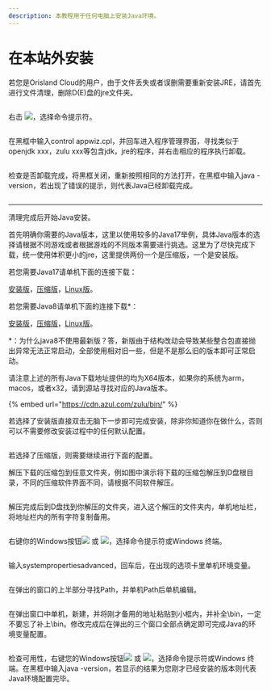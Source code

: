 ```yaml
---
description: 本教程用于任何电脑上安装Java环境。
---
```


# 在本站外安装

若您是Orisland Cloud的用户，由于文件丢失或者误删需要重新安装JRE，请首先进行文件清理，删除D(E)盘的jre文件夹。

<figure><img src="../../.gitbook/assets/mstsc_xxwZUNJtrr.png" alt=""><figcaption></figcaption></figure>

右击 ![](../../.gitbook/assets/mstsc\_LkSz0inE2h.png)，选择命令提示符。



<figure><img src="../../.gitbook/assets/mstsc_9YT8ECznUG.png" alt=""><figcaption></figcaption></figure>

在黑框中输入control appwiz.cpl，并回车进入程序管理界面，寻找类似于openjdk xxx，zulu xxx等包含jdk，jre的程序，并右击相应的程序执行卸载。

<figure><img src="../../.gitbook/assets/mstsc_dNqLnvxYBi.png" alt=""><figcaption></figcaption></figure>

检查是否卸载完成，将黑框关闭，重新按照相同的方法打开，在黑框中输入java -version，若出现了错误的提示，则代表Java已经卸载完成。

<figure><img src="../../.gitbook/assets/mstsc_JtOicI9igJ.png" alt=""><figcaption></figcaption></figure>

***

清理完成后开始Java安装。

首先明确你需要的Java版本，这里以使用较多的Java17举例，具体Java版本的选择请根据不同游戏或者根据游戏的不同版本需要进行挑选。这里为了尽快完成下载，统一使用体积更小的jre，这里提供两份一个是压缩版，一个是安装版。

若您需要Java17请单机下面的连接下载：

[安装版](https://cdn.azul.com/zulu/bin/zulu17.44.53-ca-jre17.0.8.1-win\_x64.msi)，[压缩版](https://cdn.azul.com/zulu/bin/zulu17.44.53-ca-jre17.0.8.1-win\_x64.zip)，[Linux版](https://cdn.azul.com/zulu/bin/zulu17.44.53-ca-jre17.0.8.1-linux\_x64.zip)。

若您需要Java8请单机下面的连接下载\*：

[安装版](https://cdn.azul.com/zulu/bin/zulu8.42.0.21-ca-jre8.0.232-win\_x64.msi)，[压缩版](https://cdn.azul.com/zulu/bin/zulu8.42.0.21-ca-jre8.0.232-win\_x64.zip)，[Linux版](https://cdn.azul.com/zulu/bin/zulu8.42.0.21-ca-jre8.0.232-linux\_x64.tar.gz)。

\*：为什么java8不使用最新版？答，新版由于结构改动会导致某些整合包直接抛出异常无法正常启动，全部使用相对旧一些，但是不是那么旧的版本即可正常启动。

请注意上述的所有Java下载地址提供的均为X64版本，如果你的系统为arm，macos，或者x32，请到源站寻找对应的Java版本。

{% embed url="https://cdn.azul.com/zulu/bin/" %}

若选择了安装版直接双击无脑下一步即可完成安装，除非你知道你在做什么，否则可以不需要修改安装过程中的任何默认配置。

<figure><img src="../../.gitbook/assets/mstsc_znTKpsElJR.png" alt=""><figcaption></figcaption></figure>

若选择了压缩版，则需要继续进行下面的配置。

解压下载的压缩包到任意文件夹，例如图中演示将下载的压缩包解压到D盘根目录，不同的压缩软件界面不同，请根据不同软件解压。

<figure><img src="../../.gitbook/assets/wh0eGky0Rb.png" alt=""><figcaption></figcaption></figure>

解压完成后到D盘找到你解压的文件夹，进入这个解压的文件夹内，单机地址栏，将地址栏内的所有字符复制备用。

<figure><img src="../../.gitbook/assets/explorer_poLrpa1keZ.png" alt=""><figcaption></figcaption></figure>

右键你的Windows按钮![](<../../.gitbook/assets/image (7) (1).png>) 或 ![](<../../.gitbook/assets/image (1) (1) (1) (1) (1).png>)，选择命令提示符或Windows 终端。

<figure><img src="../../.gitbook/assets/mstsc_9YT8ECznUG.png" alt=""><figcaption></figcaption></figure>

输入systempropertiesadvanced，回车后，在出现的选项卡里单机环境变量。

<figure><img src="../../.gitbook/assets/WindowsTerminal_y4G5qnfHZB.png" alt=""><figcaption></figcaption></figure>

在弹出的窗口的上半部分寻找Path，并单机Path后单机编辑。

<figure><img src="../../.gitbook/assets/SystemPropertiesAdvanced_XAYETBl1dH.png" alt=""><figcaption></figcaption></figure>

在弹出窗口中单机，新建，并将刚才备用的地址粘贴到小框内，并补全\bin，一定不要忘了补上\bin。修改完成后在弹出的三个窗口全部点确定即可完成Java的环境变量配置。

<figure><img src="../../.gitbook/assets/SystemPropertiesAdvanced_rqxU2i2aP6.png" alt=""><figcaption></figcaption></figure>

检查可用性，右键您的Windows按钮![](<../../.gitbook/assets/image (7) (1).png>) 或 ![](<../../.gitbook/assets/image (1) (1) (1) (1) (1).png>)，选择命令提示符或Windows 终端。在黑框中输入java -version，若显示的结果为您刚才已经安装的版本则代表Java环境配置完毕。

<figure><img src="../../.gitbook/assets/WindowsTerminal_KvYl2YGk9e.png" alt=""><figcaption></figcaption></figure>
